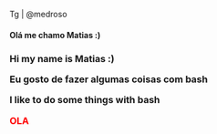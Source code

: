 Tg | @medroso

<h4>Olá me chamo Matias :)</4>
<h3>Hi my name is Matias :)</3>

<p>Eu gosto de fazer algumas coisas com bash<p>
<p>I like to do some things with bash</p>

<p><span style="color: #ff0000;">OLA</span></p>
